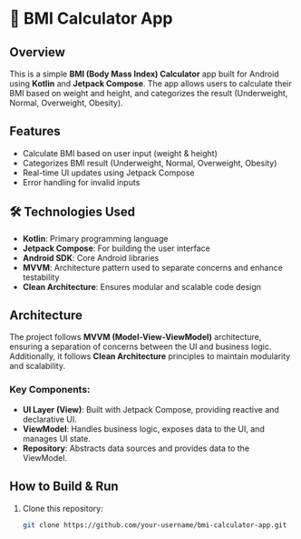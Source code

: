 # 📱 BMI Calculator App

## Overview
This is a simple **BMI (Body Mass Index) Calculator** app built for Android using **Kotlin** and **Jetpack Compose**. The app allows users to calculate their BMI based on weight and height, and categorizes the result (Underweight, Normal, Overweight, Obesity).

## Features
- Calculate BMI based on user input (weight & height)
- Categorizes BMI result (Underweight, Normal, Overweight, Obesity)
- Real-time UI updates using Jetpack Compose
- Error handling for invalid inputs

## 🛠️ Technologies Used
- **Kotlin**: Primary programming language
- **Jetpack Compose**: For building the user interface
- **Android SDK**: Core Android libraries
- **MVVM**: Architecture pattern used to separate concerns and enhance testability
- **Clean Architecture**: Ensures modular and scalable code design

## Architecture
The project follows **MVVM (Model-View-ViewModel)** architecture, ensuring a separation of concerns between the UI and business logic. Additionally, it follows **Clean Architecture** principles to maintain modularity and scalability.

### **Key Components:**
- **UI Layer (View)**: Built with Jetpack Compose, providing reactive and declarative UI.
- **ViewModel**: Handles business logic, exposes data to the UI, and manages UI state.
- **Repository**: Abstracts data sources and provides data to the ViewModel.

## How to Build & Run
1. Clone this repository:
   ```bash
   git clone https://github.com/your-username/bmi-calculator-app.git
